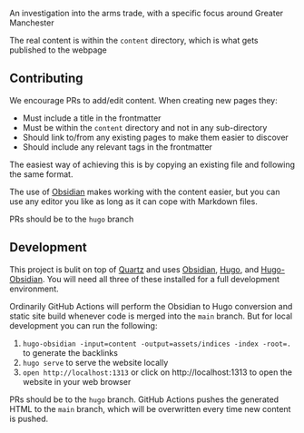 An investigation into the arms trade, with a specific focus around Greater Manchester

The real content is within the `content` directory, which is what gets published to the webpage

## Contributing

We encourage PRs to add/edit content. When creating new pages they:

- Must include a title in the frontmatter
- Must be within the `content` directory and not in any sub-directory
- Should link to/from any existing pages to make them easier to discover
- Should include any relevant tags in the frontmatter

The easiest way of achieving this is by copying an existing file and following the same format.

The use of [Obsidian](https://obsidian.md/) makes working with the content easier, but you can use any editor you like as long as it can cope with Markdown files.

PRs should be to the `hugo` branch

## Development

This project is bulit on top of [Quartz](https://github.com/jackyzha0/quartz) and uses [Obsidian](https://obsidian.md/), [Hugo](https://gohugo.io/), and [Hugo-Obsidian](https://github.com/jackyzha0/hugo-obsidian). You will need all three of these installed for a full development environment.

Ordinarily GitHub Actions will perform the Obsidian to Hugo conversion and static site build whenever code is merged into the `main` branch. But for local development you can run the following:

1. `hugo-obsidian -input=content -output=assets/indices -index -root=.` to generate the backlinks
2. `hugo serve` to serve the website locally
3. `open http://localhost:1313` or click on http://localhost:1313 to open the website in your web browser

PRs should be to the `hugo` branch. GitHub Actions pushes the generated HTML to the `main` branch, which will be overwritten every time new content is pushed.
